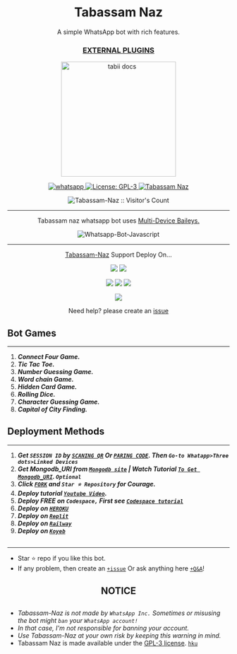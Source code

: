  <h1 align="center"> Tabassam Naz </h1> 
<p align="center"> A simple WhatsApp bot with rich features. </p>

 
<h3 align="center"> <a href="https://github.com/tabiii456/Tabassam-Naz"> EXTERNAL PLUGINS </a></h3> 




<p align="center">
  <a href="https://youtube.com/@tabiii456?si=yaF4HriEymkc5uQl">
    <img alt="tabii docs" height="260" src="https://i.imgur.com/vjlo92k.jpeg">
  </a>
</p>
    
   
   
<p align="center">
  <a href="https://wa.me/+923350503308?text=Hi+Bro--+I+Need+Help.+I+messaged+you+from+Suhail-Md+Repo" target="_blank">
    <img alt="whatsapp" src="https://img.shields.io/badge/ Whatsapp -25D366?style=for-the-badge&logo=whatsapp&logoColor=white" />
  </a>
  <a aria-label="Tabassam is free to use" href="https://github.com/tabiii456/Tabassam-Naz/blob/main/LICENCE" target="_blank">
    <img alt="License: GPL-3" src="https://badges.frapsoft.com/os/gpl/gpl.png?v=103)](https://opensource.org/licenses/GPL-3.0/" target="_blank" />
  </a>
  <a aria-label="Tabassam-Naz is free to use" href="https://youtube.com/@tabiii456?si=yaF4HriEymkc5uQl" target="_blank">
    <img alt="Tabassam Naz" src="https://img.shields.io/youtube/channel/subscribers/UCU071AMRqcd5mfTdCgJFwPg" target="_blank" />
  </a>

</p>
<p align="center"><img src="https://profile-counter.glitch.me/{Tabassam naz}/count.svg" alt="Tabassam-Naz :: Visitor's Count" /></p>

---




<p align="center"> Tabassam naz whatsapp bot uses
  <a href="https://github.com/tabiii456/Baileys">Multi-Device Baileys.</a>
</p>
<p align="center">
  <img title="Whatsapp-Bot-Javascript" src="https://img.shields.io/badge/Javascript-363303?style=for-the-badge&logo=javascript&logoColor=c6c631"></img>
</p>

---

<p align="center">
  <a href="https://github.com/tabiii456/Tabassam-Naz"<b>Tabassam-Naz</b></a> Support Deploy On...
</p>

<p align="center">
  <a href="https://github.com/tabiii456/Tabassam-Naz/blob/main/temp/deploy-on-vps.md"><img src="https://img.shields.io/badge/self hosting-3d1513?style=for-the-badge&logo=serverless&logoColor=FD5750"></a>
  <a href="https://railway.app/template/GZOvIe?referralCode=wVDLrh"><img src="https://img.shields.io/badge/railway-3e164f?style=for-the-badge&logo=railway&logoColor=0B0D0E"></a>
</p>
<p align="center">
  <a href="https://tabiii-web01.vercel.app/deploy.html"><img src="https://img.shields.io/badge/heroku-9d7acc?style=for-the-badge&logo=heroku&logoColor=430098"></a>
  <a href="https://Tabassam-web01.vercel.app/replit.html"><img src="https://img.shields.io/badge/replit-253c99?style=for-the-badge&logo=replit&logoColor=F26207"></a>
  <a href="https://app.koyeb.com/apps/deploy?type=git&repository=github.com/Tabassam Naz/tabassam-Md&branch=main&env[SESSION_ID]&env[OWNER_NUMBER]=923350503308&env[MONGODB_URI]&&env[OWNER_NAME]=Tabassam&env[KOYEB_API]&env[PREFIX]=.&env[WAPRESENCE]&env[AUTO_READ_STATUS]=false&env[DISABLE_PM]=false&env[PACK_AUTHER]=whatsapp+bot&env[PACK_NAME]=Tabassam Naz&env[STYLE]=0&env[MODE]=private&env[READ_MESSAGE]=false&env[THEME]=SUHAIL&env[WARN_COUNT]=3&env[BLOCK_JID]=null&env[TIME_ZONE]=Asia/Karachi&name=Tabassam Naz &env[KOYEB_NAME]=Tabassam Naz&env[SUDO]=null&env[THUMB_IMAGE]=https://i.imgur.com/vjlo92k.jpeg"><img src="https://img.shields.io/badge/koyeb-033604?style=for-the-badge&logo=koyeb&logoColor=white"></a>
</p>
<p align="center">
  <a href="https://youtu.be/3NdJb6_1cJM"><img src="https://img.shields.io/badge/CodeSpace-green?colorA=%23ff000&colorB=%23017e40&style=for-the-badge&logo=git&logoColor=white"></a>
</p>
<p align="center">Need help? please create an <a href="https://github.com/tabiii456/Tabassam-Naz/issues">issue</a></p>

 



## Bot Games
---
1. ***Connect Four Game.***
2.  ***Tic Tac Toe.***
3.  ***Number Guessing Game.***
4.  ***Word chain Game.***
5.  ***Hidden Card Game.***
6.  ***Rolling Dice.***
7.  ***Character Guessing Game.***
8.  ***Capital of City Finding.***
##


 




    
   
## Deployment Methods
---
1.  ***Get `SESSION ID` by [`SCANING QR`](https://Tabbassam-Naz-vtsf.onrender.com/) Or [`PARING CODE`](https://Sohail-vtsf.onrender.com/code). Then `Go-to Whatapp>Three dots>Linked Devices`***
2.  ***Get Mongodb_URI from [`Mongodb site`](https://www.mongodb.com/) | Watch Tutorial [`To Get Mongodb_URI`](https://youtu.be/6rnftFl0fAI). `Optional`***
3.  ***Click [`FORK`](https://github.com/tabiii456/Tabassam-Naz/fork) and `Star ⭐ Repository` for Courage.***
4.  ***Deploy tutorial [`Youtube Video`](https://youtu.be/6rnftFl0fAI).***
5.  ***Deploy FREE on `Codespace,` First see [`Codespace tutorial`](https://youtu.be/3NdJb6_1cJM)***
6.  ***Deploy on [`HEROKU`](https://dashboard.heroku.com/new?template=https%3A%2F%2Fgithub.com%2FSuhailTechInfo%2FSuhail-)***
7.  ***Deploy on [`Replit`](https://replit.com/github/tabiii456/Tabassam-Naz)***
8.  ***Deploy on [`Railway`](https://railway.app/template/GZOvIe?referralCode=wVDLrh)***
9.  ***Deploy on [`Koyeb`](https://app.koyeb.com/apps/deploy?type=git&repository=github.com/tabiii456/Tabassam-Naz&branch=main&env[SESSION_ID]&env[OWNER_NUMBER]=923350503308&env[MONGODB_URI]&&env[OWNER_NAME]=Tabassam&env[KOYEB_API]&env[PREFIX]=!&env[WAPRESENCE]&env[AUTO_READ_STATUS]=false&env[DISABLE_PM]=false&env[PACK_AUTHER]=whatsapp+bot&env[PACK_NAME]=Suhail+MD&env[STYLE]=0&env[MODE]=private&env[READ_MESSAGE]=false&env[THEME]=Tabassam&env[WARN_COUNT]=3&env[BLOCK_JID]=null&env[TIME_ZONE]=Asia/Karachi&name=Tabassam-Naz&env[KOYEB_NAME]=Tabassam-Naz&env[SUDO]=null&env[THUMB_IMAGE]=https://i.imgur.com/vjlo92k.jpeg)***

##
---


- Star ⭐ repo if you like this bot.
- If any problem, then create an [`+issue`](https://github.com/tabiii456/Tabassam-Naz/issues/new) Or ask anything here [`+Q&A`](https://github.com/tabiii456/Tabassam-Naz/discussions/new?category=q-a)!



<h2 align="center">  NOTICE
</h2>
   
## 

- *Tabassam-Naz is not made by `WhatsApp Inc.` Sometimes or misusing the bot might `ban` your `WhatsApp account!`*
- *In that case, I'm not responsible for banning your account.*
- *Use Tabassam-Naz at your own risk by keeping this warning in mind.*
- Tabassam Naz is made available under the [GPL-3 license](https://github.com/tabiii456/Tabassam-Naz/blob/main/LICENCE). [`hku`](https://dashboard.heroku.com/new?template=https%3A%2F%2Fgithub.com%2FSuhailTechInfo%2FSuhail-)
